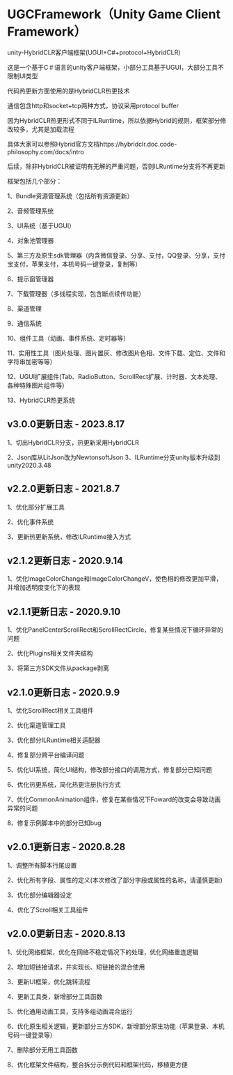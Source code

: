 # UGCFramework（Unity Game Client Framework）
unity-HybridCLR客户端框架(UGUI+C#+protocol+HybridCLR)

这是一个基于C＃语言的unity客户端框架，小部分工具基于UGUI，大部分工具不限制UI类型</p>
代码热更新方面使用的是HybridCLR热更技术</p>
通信包含http和socket+tcp两种方式，协议采用protocol buffer</p>
因为HybridCLR热更形式不同于ILRuntime，所以依据Hybrid的规则，框架部分修改较多，尤其是加载流程</p>
具体大家可以参照Hybrid官方文档https://hybridclr.doc.code-philosophy.com/docs/intro</p>
后续，除非HybridCLR被证明有无解的严重问题，否则ILRuntime分支将不再更新</p>

框架包括几个部分：</p>
  1、Bundle资源管理系统（包括所有资源更新）</p>
  2、音频管理系统</p>
  3、UI系统（基于UGUI）</p>
  4、对象池管理器</p>
  5、第三方及原生sdk管理器（内含微信登录、分享、支付，QQ登录、分享，支付宝支付，苹果支付，本机号码一键登录，复制等）</p>
  6、提示窗管理器</p>
  7、下载管理器（多线程实现，包含断点续传功能）</p>
  8、渠道管理</p>
  9、通信系统</p>
  10、组件工具（动画、事件系统、定时器等）</p>
  11、实用性工具（图片处理、图片置灰、修改图片色相、文件下载、定位、文件和字符串加密等等）</p>
  12、UGUI扩展组件(Tab、RadioButton、ScrollRect扩展、计时器、文本处理、各种特殊图片组件等)</p>
  13、HybridCLR热更系统</p>
  
## v3.0.0更新日志 - 2023.8.17
  1、切出HybridCLR分支，热更新采用HybridCLR</p>
  2、Json库从LitJson改为NewtonsoftJson
  3、ILRuntime分支unity版本升级到unity2020.3.48
  
## v2.2.0更新日志 - 2021.8.7
  1、优化部分扩展工具</p>
  2、优化事件系统</p>
  3、更新热更新系统，修改ILRuntime接入方式

## v2.1.2更新日志 - 2020.9.14
  1、优化ImageColorChange和ImageColorChangeV，使色相的修改更加平滑，并增加透明度变化下的表现</p>

## v2.1.1更新日志 - 2020.9.10
  1、优化PanelCenterScrollRect和ScrollRectCircle，修复某些情况下循环异常的问题</p>
  2、优化Plugins相关文件夹结构</p>
  3、将第三方SDK文件从package剥离</p>
 
## v2.1.0更新日志 - 2020.9.9
  1、优化ScrollRect相关工具组件</p>
  2、优化渠道管理工具</p>
  3、优化部分ILRuntime相关适配器</p>
  4、修复部分跨平台编译问题</p>
  5、优化UI系统，简化UI结构，修改部分接口的调用方式，修复部分已知问题</p>
  6、优化热更系统，简化热更注册执行方式</p>
  7、优化CommonAnimation组件，修复在某些情况下Foward的改变会导致动画异常的问题</p>
  8、修复示例脚本中的部分已知bug</p>

## v2.0.1更新日志 - 2020.8.28
  1、调整所有脚本行尾设置</p>
  2、优化所有字段、属性的定义(本次修改了部分字段或属性的名称，请谨慎更新)</p>
  3、优化部分编辑器设定</p>
  4、优化了Scroll相关工具组件</p>
  
## v2.0.0更新日志 - 2020.8.13
  1、优化网络框架，优化在网络不稳定情况下的处理，优化网络重连逻辑</p>
  2、增加短链接请求，并实现长、短链接的混合使用</p>
  3、更新UI框架，优化跳转流程</p>
  4、更新工具类，新增部分工具函数</p>
  5、优化通用动画工具，支持多组动画混合运行</p>
  6、优化原生相关逻辑，更新部分三方SDK，新增部分原生功能（苹果登录、本机号码一键登录等）</p>
  7、删除部分无用工具函数</p>
  8、优化框架文件结构，整合拆分示例代码和框架代码，移植更方便</p>
